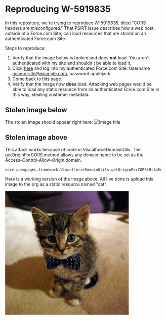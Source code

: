 # Reproducing W-5919835

In this repository, we're trying to reproduce W-5919835, titled "CORS headers are misconfigured." That PSIRT issue describes how a web host, outside of a Force.com Site, can load resources that are stored on an authenticated Force.com Site.

Steps to reproduce:
1. Verify that the image below is broken and does **not** load. You aren't authenticated with my site and shouldn't be able to load it.
2. Click [here](https://msenn-dev-ed.my.salesforce.com/?un=msenn-site@example.com&pw=applejack) and log into my authenticated Force.com Site. Username msenn-site@example.com, password applejack.
3. Come back to this page.
4. Verify that the image now **does** load. Attacking web pages would be able to load any static resource from an authenticated Force.com Site in this way, stealing customer metadata.

## Stolen image below

The stolen image should appear right here: ![Image title](https://msenn-dev-ed--bigmike1020.visualforce.com/resource/1553025549000/bigmike1020__cat)

## Stolen image above

This attack works because of code in VisualforceDomainUtils. The getOriginForCORS method allows any domain name to be set as the Access-Control-Allow-Origin domain.

    core.apexpages.framework.VisualforceDomainUtils.getOriginForCORS(HttpServletRequest)

Here is a working version of the image above. All I've done is upload this image to the org as a static resource named "cat".

![Working image](cat.jpeg)
